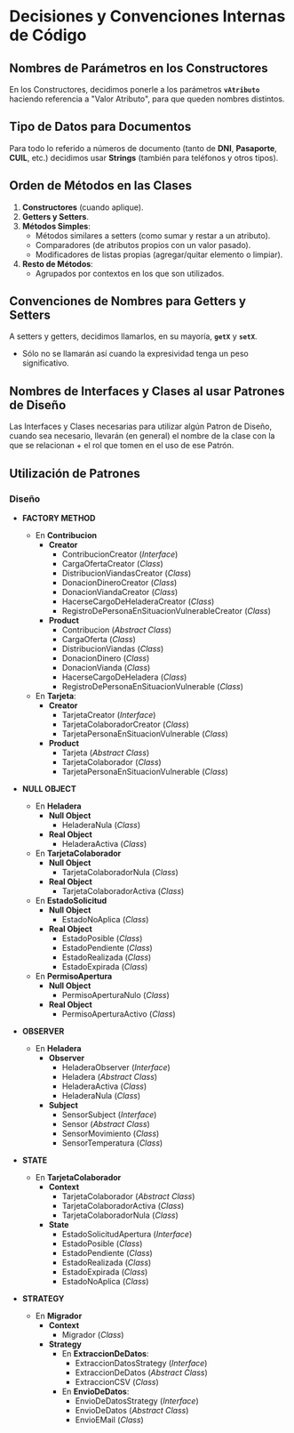 # Decisiones y Convenciones Internas de Código

## Nombres de Parámetros en los Constructores

En los Constructores, decidimos ponerle a los parámetros **`vAtributo`** haciendo referencia a "Valor Atributo", para que queden nombres distintos.

## Tipo de Datos para Documentos

Para todo lo referido a números de documento (tanto de **DNI**, **Pasaporte**, **CUIL**, etc.) decidimos usar **Strings** (también para teléfonos y otros tipos).

## Orden de Métodos en las Clases

1. **Constructores** (cuando aplique).
2. **Getters y Setters**.
3. **Métodos Simples**:
   - Métodos similares a setters (como sumar y restar a un atributo).
   - Comparadores (de atributos propios con un valor pasado).
   - Modificadores de listas propias (agregar/quitar elemento o limpiar).
4. **Resto de Métodos**:
   - Agrupados por contextos en los que son utilizados.

## Convenciones de Nombres para Getters y Setters

A setters y getters, decidimos llamarlos, en su mayoría, **`getX`** y **`setX`**.

- Sólo no se llamarán así cuando la expresividad tenga un peso significativo.

## Nombres de Interfaces y Clases al usar Patrones de Diseño

Las Interfaces y Clases necesarias para utilizar algún Patron de Diseño, cuando sea necesario, llevarán (en general) el nombre de la clase con la que se relacionan + el rol que tomen en el uso de ese Patrón.

## Utilización de Patrones

### Diseño

- **FACTORY METHOD**
  - En **Contribucion**
    - **Creator**
      - ContribucionCreator (*Interface*)
      - CargaOfertaCreator (*Class*)
      - DistribucionViandasCreator (*Class*)
      - DonacionDineroCreator (*Class*)
      - DonacionViandaCreator (*Class*)
      - HacerseCargoDeHeladeraCreator (*Class*)
      - RegistroDePersonaEnSituacionVulnerableCreator (*Class*)
    - **Product**
      - Contribucion (*Abstract Class*)
      - CargaOferta (*Class*)
      - DistribucionViandas (*Class*)
      - DonacionDinero (*Class*)
      - DonacionVianda (*Class*)
      - HacerseCargoDeHeladera (*Class*)
      - RegistroDePersonaEnSituacionVulnerable (*Class*)
  - En **Tarjeta**:
    - **Creator**
      - TarjetaCreator (*Interface*)
      - TarjetaColaboradorCreator (*Class*)
      - TarjetaPersonaEnSituacionVulnerable (*Class*)
    - **Product**
      - Tarjeta (*Abstract Class*)
      - TarjetaColaborador (*Class*)
      - TarjetaPersonaEnSituacionVulnerable (*Class*)

- **NULL OBJECT**
  - En **Heladera**
    - **Null Object**
      - HeladeraNula (*Class*)
    - **Real Object**
      - HeladeraActiva (*Class*)
  - En **TarjetaColaborador**
    - **Null Object**
      - TarjetaColaboradorNula (*Class*)
    - **Real Object**
      - TarjetaColaboradorActiva (*Class*)
  - En **EstadoSolicitud**
    - **Null Object**
      - EstadoNoAplica (*Class*)
    - **Real Object**
      - EstadoPosible (*Class*)
      - EstadoPendiente (*Class*)
      - EstadoRealizada (*Class*)
      - EstadoExpirada (*Class*)
  - En **PermisoApertura**
    - **Null Object**
      - PermisoAperturaNulo (*Class*)
    - **Real Object**
      - PermisoAperturaActivo (*Class*)

- **OBSERVER**
  - En **Heladera**
    - **Observer**
      - HeladeraObserver (*Interface*)
      - Heladera (*Abstract Class*)
      - HeladeraActiva (*Class*)
      - HeladeraNula (*Class*)
    - **Subject**
      - SensorSubject (*Interface*)
      - Sensor (*Abstract Class*)
      - SensorMovimiento (*Class*)
      - SensorTemperatura (*Class*)

- **STATE**
  - En **TarjetaColaborador**
    - **Context**
      - TarjetaColaborador (*Abstract Class*)
      - TarjetaColaboradorActiva (*Class*)
      - TarjetaColaboradorNula (*Class*)
    - **State**
      - EstadoSolicitudApertura (*Interface*)
      - EstadoPosible (*Class*)
      - EstadoPendiente (*Class*)
      - EstadoRealizada (*Class*)
      - EstadoExpirada (*Class*)
      - EstadoNoAplica (*Class*)

- **STRATEGY**
  - En **Migrador**
    - **Context**
      - Migrador (*Class*)
    - **Strategy**
      - En **ExtraccionDeDatos**:
        - ExtraccionDatosStrategy (*Interface*)
        - ExtraccionDeDatos (*Abstract Class*)
        - ExtraccionCSV (*Class*)
      - En **EnvioDeDatos**:
        - EnvioDeDatosStrategy (*Interface*)
        - EnvioDeDatos (*Abstract Class*)
        - EnvioEMail (*Class*)